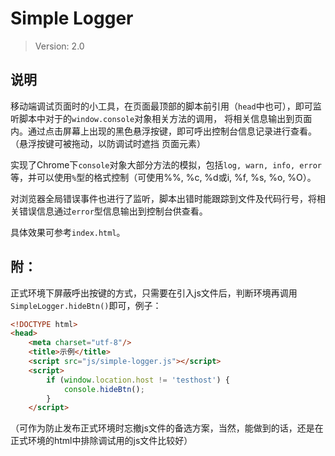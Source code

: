# Simple Logger

> Version: 2.0

## 说明

移动端调试页面时的小工具，在页面最顶部的脚本前引用（`head`中也可），即可监听脚本中对于的`window.console`对象相关方法的调用，
将相关信息输出到页面内。通过点击屏幕上出现的黑色悬浮按键，即可呼出控制台信息记录进行查看。（悬浮按键可被拖动，以防调试时遮挡
页面元素）

实现了Chrome下`console`对象大部分方法的模拟，包括`log, warn, info, error`等，并可以使用`%`型的格式控制（可使用%%, %c, %d或i, %f, %s, %o, %O）。

对浏览器全局错误事件也进行了监听，脚本出错时能跟踪到文件及代码行号，将相关错误信息通过`error`型信息输出到控制台供查看。

具体效果可参考`index.html`。

## 附：

正式环境下屏蔽呼出按键的方式，只需要在引入js文件后，判断环境再调用`SimpleLogger.hideBtn()`即可，例子：

```html
<!DOCTYPE html>
<head>
    <meta charset="utf-8"/>
    <title>示例</title>
    <script src="js/simple-logger.js"></script>
    <script>
        if (window.location.host != 'testhost') {
            console.hideBtn();
        }
    </script>
```

（可作为防止发布正式环境时忘撤js文件的备选方案，当然，能做到的话，还是在正式环境的html中排除调试用的js文件比较好）
